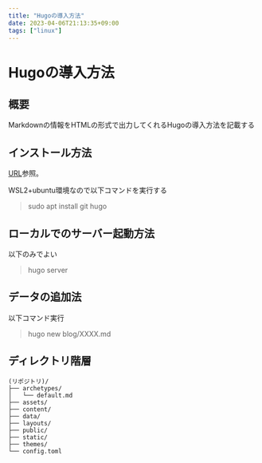 ```yaml
---
title: "Hugoの導入方法"
date: 2023-04-06T21:13:35+09:00
tags: ["linux"]
---
```


# Hugoの導入方法

## 概要

Markdownの情報をHTMLの形式で出力してくれるHugoの導入方法を記載する

## インストール方法

[URL](https://gohugo.io/getting-started/quick-start/)参照。

WSL2+ubuntu環境なので以下コマンドを実行する
> sudo apt install git hugo

## ローカルでのサーバー起動方法

以下のみでよい

> hugo server

## データの追加法

以下コマンド実行

> hugo new blog/XXXX.md

## ディレクトリ階層

```
(リポジトリ)/
├── archetypes/
│   └── default.md
├── assets/
├── content/
├── data/
├── layouts/
├── public/
├── static/
├── themes/
└── config.toml
```




